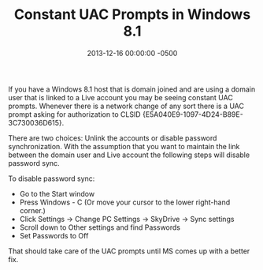 ﻿---
layout: post
title:  Constant UAC Prompts in Windows 8.1
date:   2013-12-16 00:00:00 -0500
categories: IT
---






If you have a Windows 8.1 host that is domain joined and are using a domain user that is linked to a Live account you may be seeing constant UAC prompts. Whenever there is a network change of any sort there is a UAC prompt asking for authorization to CLSID {E5A040E9-1097-4D24-B89E-3C730036D615}.

There are two choices: Unlink the accounts or disable password synchronization. With the assumption that you want to maintain the link between the domain user and Live account the following steps will disable password sync.

To disable password sync:

- Go to the Start window
- Press Windows - C (Or move your cursor to the lower right-hand corner.)
- Click Settings -> Change PC Settings -> SkyDrive -> Sync settings
- Scroll down to Other settings and find Passwords
- Set Passwords to Off

That should take care of the UAC prompts until MS comes up with a better fix.


